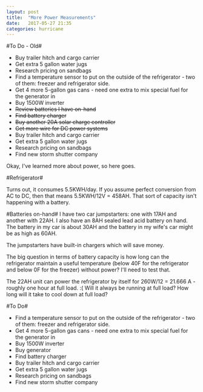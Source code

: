 ```yaml
---
layout: post
title:  "More Power Measurements"
date:   2017-05-27 21:35
categories: hurricane
---
```


#To Do - Old#

* Buy trailer hitch and cargo carrier
* Get extra 5 gallon water jugs
* Research pricing on sandbags
* Find a temperature sensor to put on the outside of the refrigerator - two of them: freezer and refrigerator side.
* Get 4 more 5-gallon gas cans - need one extra to mix special fuel for the generator in
* Buy 1500W inverter
* ~~Review batteries I have on-hand~~
* ~~Find battery charger~~
* ~~Buy another 20A solar charge controller~~
* ~~Get more wire for DC power systems~~
* Buy trailer hitch and cargo carrier
* Get extra 5 gallon water jugs
* Research pricing on sandbags
* Find new storm shutter company

Okay, I've learned more about power, so here goes.

#Refrigerator#

Turns out, it consumes 5.5KWH/day. If you assume perfect conversion from AC to DC, then that means 5.5KWH/12V = 458AH. That sort of capacity isn't
happening with a battery.

#Batteries on-hand#
I have two car jumpstarters: one with 17AH and another with 22AH. I also have an 8AH sealed lead acid battery on hand. The battery in my car is 
about 30AH and the battery in my wife's car might be as high as 60AH. 

The jumpstarters have built-in chargers which will save money.

The big question in terms of battery capacity is how long can the refrigerator maintain a useful temperature (below 40F for the refrigerator and below 0F for the freezer) without power? I'll need to test that.

The 22AH unit can power the refrigerator by itself for 260W/12 = 21.666 A - roughly one hour at full load. :( Will it always be running at full load? How long will it take to cool down at full load?


#To Do#

* Find a temperature sensor to put on the outside of the refrigerator - two of them: freezer and refrigerator side.
* Get 4 more 5-gallon gas cans - need one extra to mix special fuel for the generator in
* Buy 1500W inverter
* Buy generator
* Find battery charger
* Buy trailer hitch and cargo carrier
* Get extra 5 gallon water jugs
* Research pricing on sandbags
* Find new storm shutter company